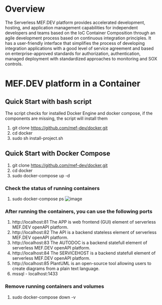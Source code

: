 # Overview
The Serverless MEF.DEV platform provides accelerated development, hosting, and application management capabilities for independent developers and teams based on the IoC Container Composition through an agile development process based on continuous integration principles. It has a user-friendly interface that simplifies the process of developing integration applications with a good level of service agreement and based on enterprise-approved standards for authorization, authentication, managed deployment with standardized approaches to monitoring and SOX controls.
# MEF.DEV platform in a Container

## Quick Start with bash script
The script checks for installed Docker Engine and docker compose, if the components are missing, the script will install them
1) git clone https://github.com/mef-dev/docker.git
2) cd docker
3) sudo sh install-project.sh

## Quick Start with Docker Compose
1) git clone https://github.com/mef-dev/docker.git
2) cd docker
3) sudo docker-compose up -d

### Check the status of running containers
1) sudo docker-compose ps
![image](https://user-images.githubusercontent.com/112643667/206200447-4608bdf3-84c2-4fa3-9cda-030c14ac8dff.png)

### After running the containers, you can use the following ports
1) http://localhost:81
The APP is web frontend (GUI) element of serverless MEF.DEV openAPI platform.
2) http://localhost:82
The API is a backend stateless element of serverless MEF.DEV openAPI platform.
3) http://localhost:83
The AUTODOC is a backend statefull element of serverless MEF.DEV openAPI platform.
4) http://localhost:84
The SERVICEHOST is a backend statefull element of serverless MEF.DEV openAPI platform.
5) http://localhost:85
PlantUML is an open-source tool allowing users to create diagrams from a plain text language.
6) mssql - localhost:1433

### Remove running containers and volumes
1) sudo docker-compose down -v
